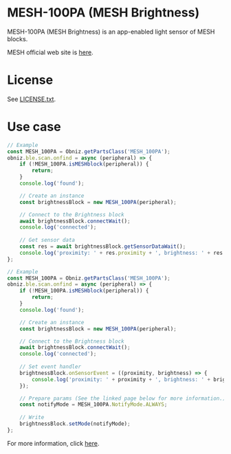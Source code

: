 # MESH-100PA (MESH Brightness)
MESH-100PA (MESH Brightness) is an app-enabled light sensor of MESH blocks.

MESH official web site is [here](https://meshprj.com/).

# License
See [LICENSE.txt]().

# Use case

```javascript
// Example
const MESH_100PA = Obniz.getPartsClass('MESH_100PA');
obniz.ble.scan.onfind = async (peripheral) => {
    if (!MESH_100PA.isMESHblock(peripheral)) {
        return;
    }
    console.log('found');

    // Create an instance
    const brightnessBlock = new MESH_100PA(peripheral);

    // Connect to the Brightness block
    await brightnessBlock.connectWait();
    console.log('connected');
    
    // Get sensor data
    const res = await brightnessBlock.getSensorDataWait();
    console.log('proximity: ' + res.proximity + ', brightness: ' + res.brightness);
};

```

```javascript
// Example
const MESH_100PA = Obniz.getPartsClass('MESH_100PA');
obniz.ble.scan.onfind = async (peripheral) => {
    if (!MESH_100PA.isMESHblock(peripheral)) {
        return;
    }
    console.log('found');

    // Create an instance
    const brightnessBlock = new MESH_100PA(peripheral);

    // Connect to the Brightness block
    await brightnessBlock.connectWait();
    console.log('connected');
    
    // Set event handler
    brightnessBlock.onSensorEvent = ((proximity, brightness) => {
        console.log('proximity: ' + proximity + ', brightness: ' + brightness);
    });

    // Prepare params (See the linked page below for more information.)
    const notifyMode = MESH_100PA.NotifyMode.ALWAYS;
    
    // Write
    brightnessBlock.setMode(notifyMode);
};

```

For more information, click [here](https://developer.meshprj.com/).
